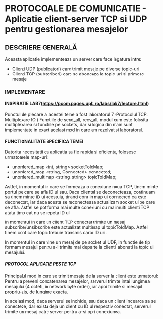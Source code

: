 # PROTOCOALE DE COMUNICATIE - Aplicatie client-server TCP si UDP pentru gestionarea mesajelor

## DESCRIERE GENERALĂ
Aceasta aplicatie implementeaza un server care face legatura intre:
- Clienti UDP (publicatori) care trimit mesaje pe diverse topic-uri
- Clienti TCP (subscriberi) care se aboneaza la topic-uri si primesc mesaje

### IMPLEMENTARE

#### INSPIRATIE LAB7(https://pcom.pages.upb.ro/labs/lab7/lecture.html)
Punctul de plecare al acestei teme a fost laboratorul 7 (Protocolul TCP. Multiplexare IO.)
Functiile de send_all, recv_all, modul cum este folosita multiplexarea si functiile pe sockets, dar si logica din main sunt implementate in exact acelasi mod in care am rezolvat si laboratorul.

#### FUNCTIONALITATE SPECIFICA TEMEI
Datorita necesitatii ca aplicatia sa fie rapida si eficienta, folosesc urmatoarele map-uri:
- unordered_map <int, string> socketToIdMap;
- unordered_map <string, Connected> connected;
- unordered_multimap <string, string> topicToIdMap;

Astfel, in momentul in care se formeaza o conexiune noua TCP, tinem minte portul pe care se afla ID ul sau. Daca clientul se deconecteaza, continuam sa tinem minte ID ul acestuia, tinand cont in map ul connected ca este deconectat, iar daca acesta se reconecteaza actualizam socket ul pe care se afla. Astfel se pot forma mai multe conexiuni cu mai multi clienti TCP atata timp cat nu se repeta ID ul.

In momentul in care un client TCP conectat trimite un mesaj subscribe/unsibscribe este actualizat multimap ul topicToIdMap. Astfel tinem cont care topic trebuie transmis caror ID uri. 

In momentul in care vine un mesaj de pe socket ul UDP, in functie de tip formam mesajul pentru a-l trimite mai departe la clientii abonati la topic ul mesajului.

##### PROTOCOL APLICATIE PESTE TCP
Principalul mod in care se trimit mesaje de la server la client este urmatorul:
Pentru a preveni concatenarea mesajelor, serverul trimite intai lungimea mesajului (4 octeti, in network byte order), iar apoi trimite si mesajul propriu-zis, de lungime exacta.

In acelasi mod, daca serverul se inchide, sau daca un client incearca sa se conecteze, dar exista deja un client cu ID ul respectiv conectat, serverul trimite un mesaj catre server pentru a-si opri conexiunea.